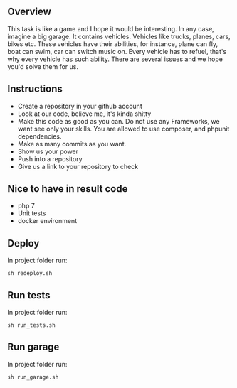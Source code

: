## Overview

This task is like a game and I hope it would be interesting. In any case, imagine a big garage. It contains vehicles. Vehicles like trucks, planes, cars, bikes etc. These vehicles have their abilities, for instance, plane can fly, boat can swim, car can switch music on. Every vehicle has to refuel, that's why every vehicle has such ability. There are several issues and we hope you'd solve them for us.
   
## Instructions

* Create a repository in your github account
* Look at our code, believe me, it's kinda shitty
* Make this code as good as you can. Do not use any Frameworks, we want see only your skills. You are allowed to use composer, and phpunit dependencies. 
* Make as many commits as you want. 
* Show us your power
* Push into a repository
* Give us a link to your repository to check

## Nice to have in result code

* php 7
* Unit tests
* docker environment

## Deploy
In project folder run:
```
sh redeploy.sh
```

## Run tests
In project folder run:
```
sh run_tests.sh
```

## Run garage
In project folder run:
```
sh run_garage.sh
```

